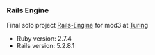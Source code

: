 ### Rails Engine

Final solo project [Rails-Engine](https://backend.turing.edu/module3/projects/rails_engine_lite/) for mod3 at [Turing](turing.edu)



* Ruby version: 2.7.4
* Rails version: 5.2.8.1

